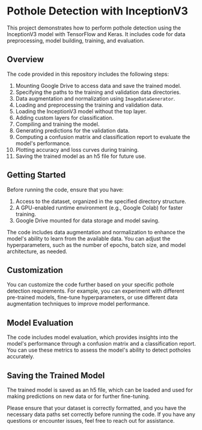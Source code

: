 # Pothole Detection with InceptionV3

This project demonstrates how to perform pothole detection using the InceptionV3 model with TensorFlow and Keras. It includes code for data preprocessing, model building, training, and evaluation.

## Overview

The code provided in this repository includes the following steps:

1. Mounting Google Drive to access data and save the trained model.
2. Specifying the paths to the training and validation data directories.
3. Data augmentation and normalization using `ImageDataGenerator`.
4. Loading and preprocessing the training and validation data.
5. Loading the InceptionV3 model without the top layer.
6. Adding custom layers for classification.
7. Compiling and training the model.
8. Generating predictions for the validation data.
9. Computing a confusion matrix and classification report to evaluate the model's performance.
10. Plotting accuracy and loss curves during training.
11. Saving the trained model as an h5 file for future use.

## Getting Started

Before running the code, ensure that you have:

1. Access to the dataset, organized in the specified directory structure.
2. A GPU-enabled runtime environment (e.g., Google Colab) for faster training.
3. Google Drive mounted for data storage and model saving.

The code includes data augmentation and normalization to enhance the model's ability to learn from the available data. You can adjust the hyperparameters, such as the number of epochs, batch size, and model architecture, as needed.

## Customization

You can customize the code further based on your specific pothole detection requirements. For example, you can experiment with different pre-trained models, fine-tune hyperparameters, or use different data augmentation techniques to improve model performance.

## Model Evaluation

The code includes model evaluation, which provides insights into the model's performance through a confusion matrix and a classification report. You can use these metrics to assess the model's ability to detect potholes accurately.

## Saving the Trained Model

The trained model is saved as an h5 file, which can be loaded and used for making predictions on new data or for further fine-tuning.

Please ensure that your dataset is correctly formatted, and you have the necessary data paths set correctly before running the code. If you have any questions or encounter issues, feel free to reach out for assistance.
